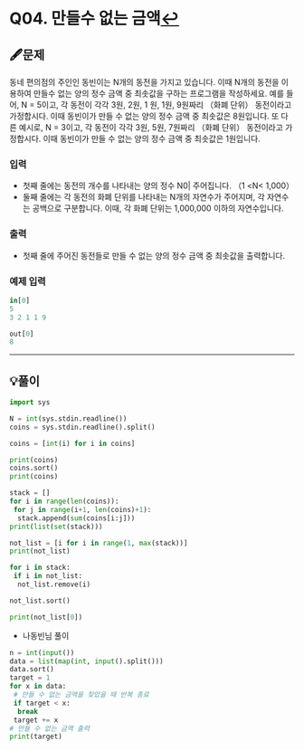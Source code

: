 # Q04. 만들수 없는 금액[↩](../this_is_codingtest)

## 🖋️문제
 동네 편의점의 주인인 동빈이는 N개의 동전을 가지고 있습니다. 이때 N개의 동전을 이용하여 만들수 없는 양의 정수 금액 중 최솟값을 구하는 프로그램을 작성하세요.
 예를 들어, N = 5이고, 각 동전이 각각 3원, 2원, 1 원, 1원, 9원짜리 （화폐 단위） 동전이라고 가정합시다. 이때 동빈이가 만들 수 없는 양의 정수 금액 중 최솟값은 8원입니다.
 또 다른 예시로, N = 3이고, 각 동전이 각각 3원, 5원, 7원짜리 （화폐 단위） 동전이라고 가정합시다. 이때 동빈이가 만들 수 없는 양의 정수 금액 중 최솟값은 1원입니다.

### 입력
* 첫째 줄에는 동전의 개수를 나타내는 양의 정수 N0| 주어집니다. （1 <N< 1,000）
* 둘째 줄에는 각 동전의 화폐 단위를 나타내는 N개의 자연수가 주어지며, 각 자연수는 공백으로 구분합니다. 이때, 각 화폐 단위는 1,000,000 이하의 자연수입니다.

### 출력
* 첫째 줄에 주어진 동전들로 만들 수 없는 양의 정수 금액 중 최솟값을 출력합니다.

### 예제 입력

```python
in[0]
5
3 2 1 1 9

out[0]
8

```

---

## 💡풀이
```python
import sys

N = int(sys.stdin.readline())
coins = sys.stdin.readline().split()

coins = [int(i) for i in coins]

print(coins)
coins.sort()
print(coins)

stack = []
for i in range(len(coins)):
 for j in range(i+1, len(coins)+1):
  stack.append(sum(coins[i:j]))
print(list(set(stack)))

not_list = [i for i in range(1, max(stack))]
print(not_list)

for i in stack:
 if i in not_list:
  not_list.remove(i)

not_list.sort()

print(not_list[0])

```

* 나동빈님 풀이

```python
n = int(input())
data = list(map(int, input().split()))
data.sort()
target = 1
for x in data:
 # 만들 수 없는 금액을 찾았을 때 반복 종료
 if target < x:
  break
 target += x
# 만들 수 없는 금액 출력
print(target)
```

